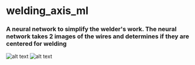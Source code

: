 # welding_axis_ml
### A neural network to simplify the welder's work. The neural network takes 2 images of the wires and determines if they are centered for welding
![alt text](https://github.com/nnocturnnn/welding_axis_ml/blob/master/tf_sw/image.jpg)
![alt text](https://github.com/nnocturnnn/welding_axis_ml/blob/master/tf_sw/image2.jpg)
